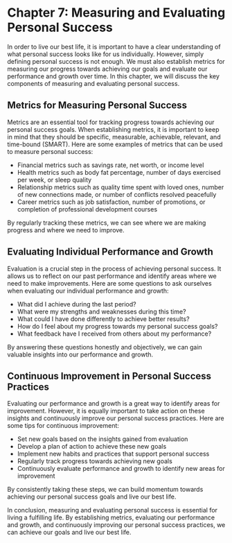 Chapter 7: Measuring and Evaluating Personal Success
====================================================

In order to live our best life, it is important to have a clear understanding of what personal success looks like for us individually. However, simply defining personal success is not enough. We must also establish metrics for measuring our progress towards achieving our goals and evaluate our performance and growth over time. In this chapter, we will discuss the key components of measuring and evaluating personal success.

Metrics for Measuring Personal Success
--------------------------------------

Metrics are an essential tool for tracking progress towards achieving our personal success goals. When establishing metrics, it is important to keep in mind that they should be specific, measurable, achievable, relevant, and time-bound (SMART). Here are some examples of metrics that can be used to measure personal success:

* Financial metrics such as savings rate, net worth, or income level
* Health metrics such as body fat percentage, number of days exercised per week, or sleep quality
* Relationship metrics such as quality time spent with loved ones, number of new connections made, or number of conflicts resolved peacefully
* Career metrics such as job satisfaction, number of promotions, or completion of professional development courses

By regularly tracking these metrics, we can see where we are making progress and where we need to improve.

Evaluating Individual Performance and Growth
--------------------------------------------

Evaluation is a crucial step in the process of achieving personal success. It allows us to reflect on our past performance and identify areas where we need to make improvements. Here are some questions to ask ourselves when evaluating our individual performance and growth:

* What did I achieve during the last period?
* What were my strengths and weaknesses during this time?
* What could I have done differently to achieve better results?
* How do I feel about my progress towards my personal success goals?
* What feedback have I received from others about my performance?

By answering these questions honestly and objectively, we can gain valuable insights into our performance and growth.

Continuous Improvement in Personal Success Practices
----------------------------------------------------

Evaluating our performance and growth is a great way to identify areas for improvement. However, it is equally important to take action on these insights and continuously improve our personal success practices. Here are some tips for continuous improvement:

* Set new goals based on the insights gained from evaluation
* Develop a plan of action to achieve these new goals
* Implement new habits and practices that support personal success
* Regularly track progress towards achieving new goals
* Continuously evaluate performance and growth to identify new areas for improvement

By consistently taking these steps, we can build momentum towards achieving our personal success goals and live our best life.

In conclusion, measuring and evaluating personal success is essential for living a fulfilling life. By establishing metrics, evaluating our performance and growth, and continuously improving our personal success practices, we can achieve our goals and live our best life.
